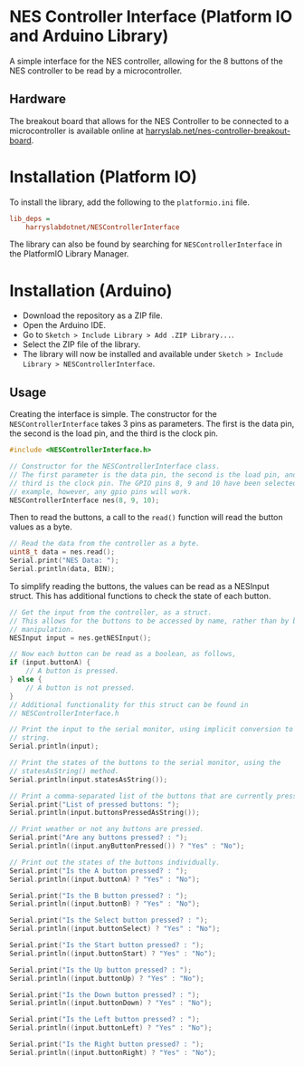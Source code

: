 # NES Controller Interface (Platform IO and Arduino Library)

A simple interface for the NES controller, allowing for the 8 buttons of the NES
controller to be read by a microcontroller.

## Hardware

The breakout board that allows for the NES Controller to be connected to a
microcontroller is available online at
[harryslab.net/nes-controller-breakout-board](https://harryslab.net/nes-controller-breakout-board).

# Installation (Platform IO)

To install the library, add the following to the `platformio.ini` file.

```ini
lib_deps =
    harryslabdotnet/NESControllerInterface
```

The library can also be found by searching for `NESControllerInterface` in the
PlatformIO Library Manager.

# Installation (Arduino)

- Download the repository as a ZIP file.
- Open the Arduino IDE.
- Go to `Sketch > Include Library > Add .ZIP Library...`.
- Select the ZIP file of the library.
- The library will now be installed and available under
  `Sketch > Include Library > NESControllerInterface`.

## Usage

Creating the interface is simple. The constructor for the
`NESControllerInterface` takes 3 pins as parameters. The first is the data pin,
the second is the load pin, and the third is the clock pin.

```cpp
#include <NESControllerInterface.h>

// Constructor for the NESControllerInterface class.
// The first parameter is the data pin, the second is the load pin, and the
// third is the clock pin. The GPIO pins 8, 9 and 10 have been selected for this
// example, however, any gpio pins will work.
NESControllerInterface nes(8, 9, 10);
```

Then to read the buttons, a call to the `read()` function will read the button
values as a byte.

```cpp
// Read the data from the controller as a byte.
uint8_t data = nes.read();
Serial.print("NES Data: ");
Serial.println(data, BIN);
```

To simplify reading the buttons, the values can be read as a NESInput struct.
This has additional functions to check the state of each button.

```cpp
// Get the input from the controller, as a struct.
// This allows for the buttons to be accessed by name, rather than by bit
// manipulation.
NESInput input = nes.getNESInput();

// Now each button can be read as a boolean, as follows,
if (input.buttonA) {
    // A button is pressed.
} else {
    // A button is not pressed.
}
// Additional functionality for this struct can be found in
// NESControllerInterface.h

// Print the input to the serial monitor, using implicit conversion to a
// string.
Serial.println(input);

// Print the states of the buttons to the serial monitor, using the
// statesAsString() method.
Serial.println(input.statesAsString());

// Print a comma-separated list of the buttons that are currently pressed.
Serial.print("List of pressed buttons: ");
Serial.println(input.buttonsPressedAsString());

// Print weather or not any buttons are pressed.
Serial.print("Are any buttons pressed? : ");
Serial.println((input.anyButtonPressed()) ? "Yes" : "No");

// Print out the states of the buttons individually.
Serial.print("Is the A button pressed? : ");
Serial.println((input.buttonA) ? "Yes" : "No");

Serial.print("Is the B button pressed? : ");
Serial.println((input.buttonB) ? "Yes" : "No");

Serial.print("Is the Select button pressed? : ");
Serial.println((input.buttonSelect) ? "Yes" : "No");

Serial.print("Is the Start button pressed? : ");
Serial.println((input.buttonStart) ? "Yes" : "No");

Serial.print("Is the Up button pressed? : ");
Serial.println((input.buttonUp) ? "Yes" : "No");

Serial.print("Is the Down button pressed? : ");
Serial.println((input.buttonDown) ? "Yes" : "No");

Serial.print("Is the Left button pressed? : ");
Serial.println((input.buttonLeft) ? "Yes" : "No");

Serial.print("Is the Right button pressed? : ");
Serial.println((input.buttonRight) ? "Yes" : "No");
```

